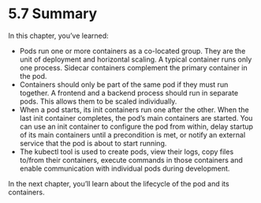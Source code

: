 # 5.7 Summary
In this chapter, you’ve learned:

* Pods run one or more containers as a co-located group. They are the unit of deployment and horizontal scaling. A typical container runs only one process. Sidecar containers complement the primary container in the pod.
* Containers should only be part of the same pod if they must run together. A frontend and a backend process should run in separate pods. This allows them to be scaled individually.
* When a pod starts, its init containers run one after the other. When the last init container completes, the pod’s main containers are started. You can use an init container to configure the pod from within, delay startup of its main containers until a precondition is met, or notify an external service that the pod is about to start running.
* The kubectl tool is used to create pods, view their logs, copy files to/from their containers, execute commands in those containers and enable communication with individual pods during development.

In the next chapter, you’ll learn about the lifecycle of the pod and its containers.